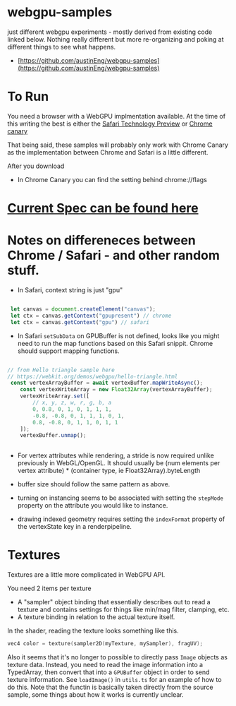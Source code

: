 # webgpu-samples
just different webgpu experiments - mostly derived from existing code linked below. Nothing really different but more re-organizing and poking at different things to see what happens. 

* [https://github.com/austinEng/webgpu-samples](https://github.com/austinEng/webgpu-samples)

To Run 
===== 
You need a browser with a WebGPU implmentation available. At the time of this writing the best is either the [Safari Technology Preview](https://developer.apple.com/safari/download/) or 
[Chrome canary](https://www.google.com/chrome/canary/)

That being said, these samples will probably only work with Chrome Canary as the implementation between Chrome and Safari is a little different.

After you download 
* In Chrome Canary you can find the setting behind chrome://flags


[Current Spec can be found here](https://gpuweb.github.io/gpuweb/)
====

Notes on differeneces between Chrome / Safari - and other random stuff. 
===
* In Safari, context string is just "gpu" 
```javascript 

 let canvas = document.createElement("canvas");
 let ctx = canvas.getContext("gpupresent") // chrome 
 let ctx = canvas.getContext("gpu") // safari


```
* In Safari `setSubData` on GPUBuffer is not defined, looks like you might need to run the map functions based on this Safari snippit. Chrome should support mapping functions.
```javascript 

// from Hello triangle sample here 
// https://webkit.org/demos/webgpu/hello-triangle.html
 const vertexArrayBuffer = await vertexBuffer.mapWriteAsync();
    const vertexWriteArray = new Float32Array(vertexArrayBuffer);
    vertexWriteArray.set([
        // x, y, z, w, r, g, b, a
        0, 0.8, 0, 1, 0, 1, 1, 1,
        -0.8, -0.8, 0, 1, 1, 1, 0, 1,
        0.8, -0.8, 0, 1, 1, 0, 1, 1
    ]);
    vertexBuffer.unmap();
    
```


* For vertex attributes while rendering, a stride is now required unlike previously in WebGL/OpenGL. It should usually be (num elements per vertex attribute) * (container type, ie Float32Array).byteLength

* buffer size should follow the same pattern as above.

* turning on instancing seems to be associated with setting the `stepMode` property on the attribute you would like to instance. 

* drawing indexed geometry requires setting the `indexFormat` property of the vertexState key in a renderpipeline. 

Textures
=====

Textures are a little more complicated in WebGPU API. 

You need 2 items per texture
* A "sampler" object binding that essentially describes out to read a texture and contains settings for things like min/mag filter, clamping, etc. 
* A texture binding in relation to the actual texture itself. 

In the shader, reading the texture looks something like this. 
```C
vec4 color = texture(sampler2D(myTexture, mySampler), fragUV);
````

Also it seems that it's no longer to possible to directly pass `Image` objects as texture data. Instead, you need to read the image information into a TypedArray, then convert that into a `GPUBuffer` object in order to send texture information. 
See `loadImage()` in `utils.ts` for an example of how to do this. Note that the functin is basically taken directly from the source sample, some things about how it works is currently unclear. 
